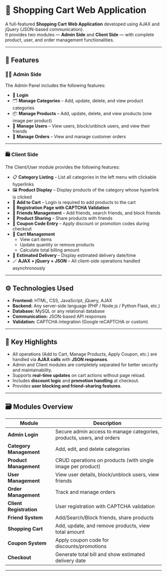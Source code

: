 # 🛒 Shopping Cart Web Application

A full-featured **Shopping Cart Web Application** developed using AJAX and jQuery (JSON-based communication).  
It provides two modules — **Admin Side** and **Client Side** — with complete product, user, and order management functionalities.

---

## 🚀 Features

### 🧑‍💼 Admin Side
The Admin Panel includes the following features:
- 🔐 **Login**
- 🗂️ **Manage Categories** – Add, update, delete, and view product categories
- 📦 **Manage Products** – Add, update, delete, and view products (one image per product)
- 👥 **Manage Users** – View users, block/unblock users, and view their friends
- 📜 **Manage Orders** – View and manage customer orders

---

### 🛍️ Client Side
The Client/User module provides the following features:
- 📋 **Category Listing** – List all categories in the left menu with clickable hyperlinks  
- 🖼️ **Product Display** – Display products of the category whose hyperlink is clicked  
- 🛒 **Add to Cart** – Login is required to add products to the cart  
- 🧾 **Registration Page with CAPTCHA Validation**  
- 🤝 **Friends Management** – Add friends, search friends, and block friends  
- 🔗 **Product Sharing** – Share products with friends  
- 💸 **Coupon Code Entry** – Apply discount or promotion codes during checkout  
- 🧮 **Cart Management**  
  - View cart items  
  - Update quantity or remove products  
  - Calculate total billing amount  
- 🚚 **Estimated Delivery** – Display estimated delivery date/time  
- 🪄 **AJAX + jQuery + JSON** – All client-side operations handled asynchronously

---

## ⚙️ Technologies Used
- **Frontend:** HTML, CSS, JavaScript, jQuery, AJAX  
- **Backend:** Any server-side language (PHP / Node.js / Python Flask, etc.)  
- **Database:** MySQL or any relational database  
- **Communication:** JSON-based API responses  
- **Validation:** CAPTCHA integration (Google reCAPTCHA or custom)

---

## 🧩 Key Highlights
- All operations (Add to Cart, Manage Products, Apply Coupon, etc.) are handled via **AJAX calls** with **JSON responses**.  
- Admin and Client modules are completely separated for better security and maintainability.  
- Supports **real-time updates** on cart actions without page reload.  
- Includes **discount logic** and **promotion handling** at checkout.  
- Provides **user blocking and friend-sharing features**.

---

## 🗃️ Modules Overview

| Module | Description |
|--------|--------------|
| **Admin Login** | Secure admin access to manage categories, products, users, and orders |
| **Category Management** | Add, edit, and delete categories |
| **Product Management** | CRUD operations on products (with single image per product) |
| **User Management** | View user details, block/unblock users, view friends |
| **Order Management** | Track and manage orders |
| **Client Registration** | User registration with CAPTCHA validation |
| **Friend System** | Add/Search/Block friends, share products |
| **Shopping Cart** | Add, update, and remove products, view total amount |
| **Coupon System** | Apply coupon code for discounts/promotions |
| **Checkout** | Generate total bill and show estimated delivery date |

---

